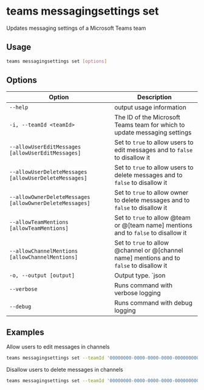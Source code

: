 # teams messagingsettings set

Updates messaging settings of a Microsoft Teams team

## Usage

```sh
teams messagingsettings set [options]
```

## Options

Option|Description
------|-----------
`--help`|output usage information
`-i, --teamId <teamId>`|The ID of the Microsoft Teams team for which to update messaging settings
`--allowUserEditMessages [allowUserEditMessages]`|Set to `true` to allow users to edit messages and to `false` to disallow it
`--allowUserDeleteMessages [allowUserDeleteMessages]`|Set to `true` to allow users to delete messages and to `false` to disallow it
`--allowOwnerDeleteMessages [allowOwnerDeleteMessages]`|Set to `true` to allow owner to delete messages and to `false` to disallow it
`--allowTeamMentions [allowTeamMentions]`|Set to `true` to allow @team or @[team name] mentions and to `false` to disallow it
`--allowChannelMentions [allowChannelMentions]`|Set to `true` to allow @channel or @[channel name] mentions and to `false` to disallow it
`-o, --output [output]`|Output type. `json|text`. Default `text`
`--verbose`|Runs command with verbose logging
`--debug`|Runs command with debug logging

## Examples

Allow users to edit messages in channels

```sh
teams messagingsettings set --teamId '00000000-0000-0000-0000-000000000000' --allowUserEditMessages true
```

Disallow users to delete messages in channels

```sh
teams messagingsettings set --teamId '00000000-0000-0000-0000-000000000000' --allowUserDeleteMessages false
```